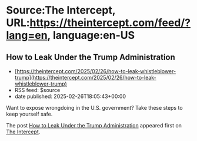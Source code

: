# Source:The Intercept, URL:https://theintercept.com/feed/?lang=en, language:en-US

## How to Leak Under the Trump Administration
 - [https://theintercept.com/2025/02/26/how-to-leak-whistleblower-trump](https://theintercept.com/2025/02/26/how-to-leak-whistleblower-trump)
 - RSS feed: $source
 - date published: 2025-02-26T18:05:43+00:00

<p>Want to expose wrongdoing in the U.S. government? Take these steps to keep yourself safe.</p>
<p>The post <a href="https://theintercept.com/2025/02/26/how-to-leak-whistleblower-trump/">How to Leak Under the Trump Administration</a> appeared first on <a href="https://theintercept.com">The Intercept</a>.</p>

